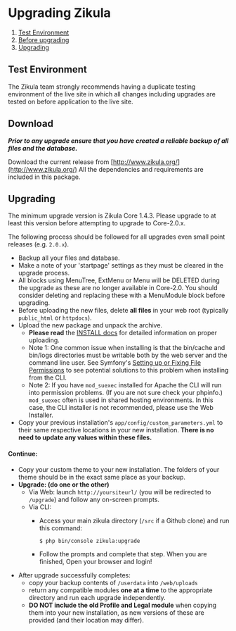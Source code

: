 Upgrading Zikula
================

  1. [Test Environment](#testenv)
  2. [Before upgrading](#download)
  3. [Upgrading](#upgrading)


<a name="testenv"></a>

Test Environment
----------------

The Zikula team strongly recommends having a duplicate testing environment of the live site in which all
changes including upgrades are tested on before application to the live site.


<a name="download"></a>

Download
--------

***Prior to any upgrade ensure that you have created a reliable backup of all files and the database.***

Download the current release from [http://www.zikula.org/](http://www.zikula.org/)
All the dependencies and requirements are included in this package.


<a name="upgrading"></a>

Upgrading
---------

The minimum upgrade version is Zikula Core 1.4.3. Please upgrade to at least this version before attempting to upgrade
to Core-2.0.x.

The following process should be followed for all upgrades even small point releases (e.g. `2.0.x`).

  - Backup all your files and database.
  - Make a note of your 'startpage' settings as they must be cleared in the upgrade process.
  - All blocks using MenuTree, ExtMenu or Menu will be DELETED during the upgrade as these are no longer available in Core-2.0.
    You should consider deleting and replacing these with a MenuModule block before upgrading.
  - Before uploading the new files, delete **all files** in your web root (typically `public_html` or `httpdocs`).
  - Upload the new package and unpack the archive.
    - **Please read** the [INSTALL docs](INSTALL-2.0.md#upload) for detailed information on proper uploading.
    - Note 1: One common issue when installing is that the bin/cache and bin/logs directories must be writable both by the 
      web server and the command line user. See Symfony's [Setting up or Fixing File Permissions](http://symfony.com/doc/current/setup/file_permissions.html) 
      to see potential solutions to this problem when installing from the CLI.
    - Note 2: If you have `mod_suexec` installed for Apache the CLI will run into permission problems. (If you are not sure 
      check your phpinfo.) `mod_suexec` often is used in shared hosting environments. In this case, the CLI installer is not 
      recommended, please use the Web Installer.
  - Copy your previous installation's `app/config/custom_parameters.yml` to their same
    respective locations in your new installation. **There is no need to update any values within these files.**

#### Continue:

  - Copy your custom theme to your new installation. The folders of your theme should be in the exact same place as your
    backup.
  - **Upgrade: (do one or the other)**
    - Via Web: launch `http://yoursiteurl/` (you will be redirected to `/upgrade`) and follow any on-screen prompts.
    - Via CLI:
      - Access your main zikula directory (`/src` if a Github clone) and run this command:

         ```Shell
         $ php bin/console zikula:upgrade
         ```

      - Follow the prompts and complete that step. When you are finished, Open your browser and login!
  - After upgrade successfully completes:
    - copy your backup contents of `/userdata` into `/web/uploads`
    - return any compatible modules **one at a time** to the appropriate directory and run each upgrade independently.
    - **DO NOT include the old Profile and Legal module** when copying them into your new installation, as new versions
        of these are provided (and their location may differ).

